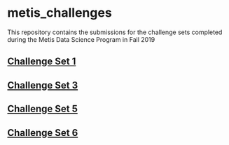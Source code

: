# metis_challenges

This repository contains the submissions for the challenge sets completed during the Metis Data Science Program in Fall 2019


## [Challenge Set 1](challenge_set_1_alison.ipynb)

## [Challenge Set 3](challenge_set_3_alison.ipynb)

## [Challenge Set 5](challenge_set_5_alison.ipynb)

## [Challenge Set 6](challenge_set_6_alison.ipynb)
